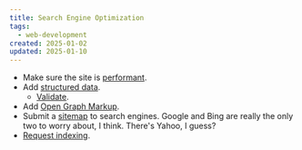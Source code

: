 ```yaml
---
title: Search Engine Optimization
tags: 
  - web-development
created: 2025-01-02
updated: 2025-01-10
---
```


- Make sure the site is [performant](web-performance-checklist.md).
- Add [structured data](https://developers.google.com/search/docs/appearance/structured-data/intro-structured-data).
	- [Validate](https://validator.schema.org).
- Add [Open Graph Markup](open-graph-markup.md).
- Submit a [sitemap](https://developers.google.com/search/docs/crawling-indexing/sitemaps/overview) to search engines. Google and Bing are really the only two to worry about, I think. There's Yahoo, I guess?
- [Request indexing](https://developers.google.com/search/docs/crawling-indexing/ask-google-to-recrawl).